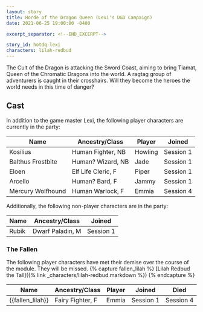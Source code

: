 ```yaml
---
layout: story
title: Horde of the Dragon Queen (Lexi's D&D Campaign)
date: 2021-06-25 19:00:00 -0400

excerpt_separator: <!--END_EXCERPT-->

story_id: hotdq-lexi
characters: lilah-redbud
---
```

The Cult of the Dragon is attacking the Sword Coast, aiming to bring Tiamat,
Queen of the Chromatic Dragons into the world. A ragtag group of adventurers
is caught in their crosshairs. Will they become the heroes the world needs in
this time of danger?

<!--END_EXCERPT-->

## Cast
In addition to the game master Lexi, the following player characters are
currently in the party:

| Name              | Ancestry/Class      | Player    | Joined    |
| ----------------- | ------------------- | --------- | --------- |
| Kosilius          | Human Fighter, NB   | Howling   | Session 1 |
| Balthus Frostbite | Human? Wizard, NB   | Jade      | Session 1 |
| Eloen             | Elf Life Cleric, F  | Piper     | Session 1 |
| Arcello           | Human? Bard, F      | Jammy     | Session 1 |
| Mercury Wolfhound | Human Warlock, F    | Emmia     | Session 4 |

Additionally, the following non-player characters are in the party:

| Name              | Ancestry/Class      | Joined    |
| ----------------- | ------------------- | --------- |
| Rubik             | Dwarf Paladin, M    | Session 1

### The Fallen
The following player characters have met their demise over the course of the
module. They will be missed.
{% capture fallen_lilah %} [Lilah Redbud the Tall]({% link _characters/lilah-redbud.markdown %}) {% endcapture %}

| Name              | Ancestry/Class   | Player | Joined    | Died      |
| ----------------- | ---------------- | ------ | --------- | --------- |
| {{fallen_lilah}}  | Fairy Fighter, F | Emmia  | Session 1 | Session 4 |
